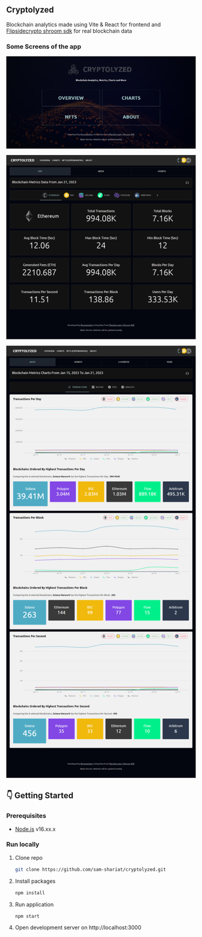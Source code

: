 ## Cryptolyzed

Blockchain analytics made using Vite & React for frontend and [Flipsidecrypto shroom sdk](https://flipsidecrypto.xyz/) for real blockchain data

### Some Screens of the app

<p align="center">
<img src="./screens/home.png" width="800" alt="blockchain mertics">
</p><p align="center">
<img src="./screens/overview.png" width="800" alt="blockchain metrics and analytics">
</p><p align="center">
<img src="./screens/charts.png" width="800" alt="blockchain metrics charts and comparisons">
</p>

## :point_down: Getting Started

### Prerequisites

- [Node.js](https://nodejs.org/en/) v16.xx.x

### Run locally

1. Clone repo

   ```sh
   git clone https://github.com/sam-shariat/cryptolyzed.git
   ```

2. Install packages
   ```sh
   npm install
   ```
3. Run application
   ```sh
   npm start
   ```
4. Open development server on http://localhost:3000
